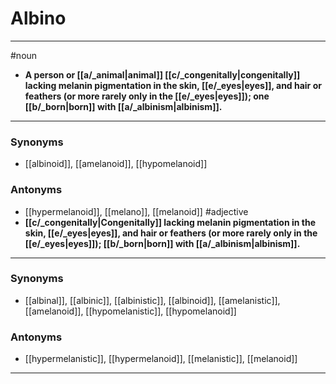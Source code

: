 # Albino
---
#noun
- **A person or [[a/_animal|animal]] [[c/_congenitally|congenitally]] lacking melanin pigmentation in the skin, [[e/_eyes|eyes]], and hair or feathers (or more rarely only in the [[e/_eyes|eyes]]); one [[b/_born|born]] with [[a/_albinism|albinism]].**
---
### Synonyms
- [[albinoid]], [[amelanoid]], [[hypomelanoid]]
### Antonyms
- [[hypermelanoid]], [[melano]], [[melanoid]]
#adjective
- **[[c/_congenitally|Congenitally]] lacking melanin pigmentation in the skin, [[e/_eyes|eyes]], and hair or feathers (or more rarely only in the [[e/_eyes|eyes]]); [[b/_born|born]] with [[a/_albinism|albinism]].**
---
### Synonyms
- [[albinal]], [[albinic]], [[albinistic]], [[albinoid]], [[amelanistic]], [[amelanoid]], [[hypomelanistic]], [[hypomelanoid]]
### Antonyms
- [[hypermelanistic]], [[hypermelanoid]], [[melanistic]], [[melanoid]]
---
